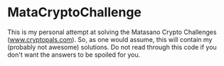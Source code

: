 MataCryptoChallenge
===================
This is my personal attempt at solving the Matasano Crypto Challenges (www.cryptopals.com).
So, as one would assume, this will contain my (probably not awesome) solutions. Do not read through this code if you don't want the answers to be spoiled for you.
